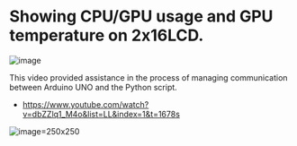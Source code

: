 # Showing CPU/GPU usage and GPU temperature on 2x16LCD.
![image](https://user-images.githubusercontent.com/112471004/225152766-0950a4d0-928e-4c85-a6bc-78db604c0307.png)

This video provided assistance in the process of managing communication between Arduino UNO and the Python script.
- https://www.youtube.com/watch?v=dbZZlq1_M4o&list=LL&index=1&t=1678s


![image](https://user-images.githubusercontent.com/112471004/225152695-935670c6-4873-4668-ac61-6383c044f9c6.png)=250x250

